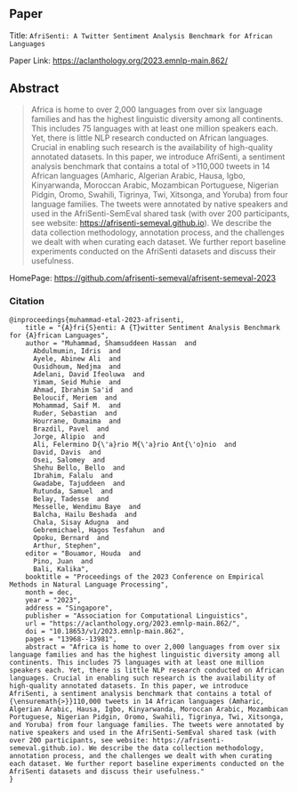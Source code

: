 #

## Paper
Title: `AfriSenti: A Twitter Sentiment Analysis Benchmark for African Languages`

Paper Link: https://aclanthology.org/2023.emnlp-main.862/

## Abstract
>Africa is home to over 2,000 languages from over six language families and has the highest linguistic diversity among all continents. This includes 75 languages with at least one million speakers each. Yet, there is little NLP research conducted on African languages. Crucial in enabling such research is the availability of high-quality annotated datasets. In this paper, we introduce AfriSenti, a sentiment analysis benchmark that contains a total of >110,000 tweets in 14 African languages (Amharic, Algerian Arabic, Hausa, Igbo, Kinyarwanda, Moroccan Arabic, Mozambican Portuguese, Nigerian Pidgin, Oromo, Swahili, Tigrinya, Twi, Xitsonga, and Yoruba) from four language families. The tweets were annotated by native speakers and used in the AfriSenti-SemEval shared task (with over 200 participants, see website: https://afrisenti-semeval.github.io). We describe the data collection methodology, annotation process, and the challenges we dealt with when curating each dataset. We further report baseline experiments conducted on the AfriSenti datasets and discuss their usefulness.

HomePage: https://github.com/afrisenti-semeval/afrisent-semeval-2023

### Citation

```
@inproceedings{muhammad-etal-2023-afrisenti,
    title = "{A}fri{S}enti: A {T}witter Sentiment Analysis Benchmark for {A}frican Languages",
    author = "Muhammad, Shamsuddeen Hassan  and
      Abdulmumin, Idris  and
      Ayele, Abinew Ali  and
      Ousidhoum, Nedjma  and
      Adelani, David Ifeoluwa  and
      Yimam, Seid Muhie  and
      Ahmad, Ibrahim Sa'id  and
      Beloucif, Meriem  and
      Mohammad, Saif M.  and
      Ruder, Sebastian  and
      Hourrane, Oumaima  and
      Brazdil, Pavel  and
      Jorge, Alipio  and
      Ali, Felermino D{\'a}rio M{\'a}rio Ant{\'o}nio  and
      David, Davis  and
      Osei, Salomey  and
      Shehu Bello, Bello  and
      Ibrahim, Falalu  and
      Gwadabe, Tajuddeen  and
      Rutunda, Samuel  and
      Belay, Tadesse  and
      Messelle, Wendimu Baye  and
      Balcha, Hailu Beshada  and
      Chala, Sisay Adugna  and
      Gebremichael, Hagos Tesfahun  and
      Opoku, Bernard  and
      Arthur, Stephen",
    editor = "Bouamor, Houda  and
      Pino, Juan  and
      Bali, Kalika",
    booktitle = "Proceedings of the 2023 Conference on Empirical Methods in Natural Language Processing",
    month = dec,
    year = "2023",
    address = "Singapore",
    publisher = "Association for Computational Linguistics",
    url = "https://aclanthology.org/2023.emnlp-main.862/",
    doi = "10.18653/v1/2023.emnlp-main.862",
    pages = "13968--13981",
    abstract = "Africa is home to over 2,000 languages from over six language families and has the highest linguistic diversity among all continents. This includes 75 languages with at least one million speakers each. Yet, there is little NLP research conducted on African languages. Crucial in enabling such research is the availability of high-quality annotated datasets. In this paper, we introduce AfriSenti, a sentiment analysis benchmark that contains a total of {\ensuremath{>}}110,000 tweets in 14 African languages (Amharic, Algerian Arabic, Hausa, Igbo, Kinyarwanda, Moroccan Arabic, Mozambican Portuguese, Nigerian Pidgin, Oromo, Swahili, Tigrinya, Twi, Xitsonga, and Yoruba) from four language families. The tweets were annotated by native speakers and used in the AfriSenti-SemEval shared task (with over 200 participants, see website: https://afrisenti-semeval.github.io). We describe the data collection methodology, annotation process, and the challenges we dealt with when curating each dataset. We further report baseline experiments conducted on the AfriSenti datasets and discuss their usefulness."
}
```
